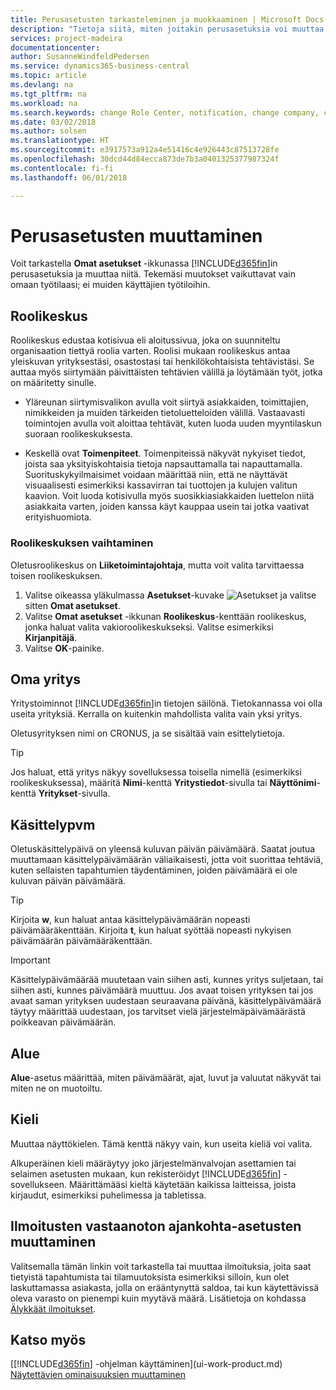 ```yaml
---
title: Perusasetusten tarkasteleminen ja muokkaaminen | Microsoft Docs
description: "Tietoja siitä, miten joitakin perusasetuksia voi muuttaa. Tällaisia perusasetuksia ovat esimerkiksi roolikeskus, yritys ja käsittelypäivämäärä."
services: project-madeira
documentationcenter: 
author: SusanneWindfeldPedersen
ms.service: dynamics365-business-central
ms.topic: article
ms.devlang: na
ms.tgt_pltfrm: na
ms.workload: na
ms.search.keywords: change Role Center, notification, change company, change work date
ms.date: 03/02/2018
ms.author: solsen
ms.translationtype: HT
ms.sourcegitcommit: e3917573a912a4e51416c4e926443c87513728fe
ms.openlocfilehash: 30dcd44d84ecca873de7b3a0401325377987324f
ms.contentlocale: fi-fi
ms.lasthandoff: 06/01/2018

---
```

# <a name="changing-basic-settings"></a>Perusasetusten muuttaminen
Voit tarkastella **Omat asetukset** -ikkunassa [!INCLUDE[d365fin](includes/d365fin_md.md)]in perusasetuksia ja muuttaa niitä. Tekemäsi muutokset vaikuttavat vain omaan työtilaasi; ei muiden käyttäjien työtiloihin.  

## <a name="role-center"></a>Roolikeskus
Roolikeskus edustaa kotisivua eli aloitussivua, joka on suunniteltu organisaation tiettyä roolia varten. Roolisi mukaan roolikeskus antaa yleiskuvan yrityksestäsi, osastostasi tai henkilökohtaisista tehtävistäsi. Se auttaa myös siirtymään päivittäisten tehtävien välillä ja löytämään työt, jotka on määritetty sinulle.

-   Yläreunan siirtymisvalikon avulla voit siirtyä asiakkaiden, toimittajien, nimikkeiden ja muiden tärkeiden tietoluetteloiden välillä. Vastaavasti toimintojen avulla voit aloittaa tehtävät, kuten luoda uuden myyntilaskun suoraan roolikeskuksesta.

-   Keskellä ovat **Toimenpiteet**. Toimenpiteissä näkyvät nykyiset tiedot, joista saa yksityiskohtaisia tietoja napsauttamalla tai napauttamalla. Suorituskykyilmaisimet voidaan määrittää niin, että ne näyttävät visuaalisesti esimerkiksi kassavirran tai tuottojen ja kulujen valitun kaavion. Voit luoda kotisivulla myös suosikkiasiakkaiden luettelon niitä asiakkaita varten, joiden kanssa käyt kauppaa usein tai jotka vaativat erityishuomiota.

### <a name="to-change-role-center"></a>Roolikeskuksen vaihtaminen
Oletusroolikeskus on **Liiketoimintajohtaja**, mutta voit valita tarvittaessa toisen roolikeskuksen.
1. Valitse oikeassa yläkulmassa **Asetukset**-kuvake ![Asetukset](media/ui-experience/settings_icon_small.png "Roolikeskuksen Asetukset-kuvake") ja valitse sitten **Omat asetukset**.
2. Valitse **Omat asetukset** -ikkunan **Roolikeskus**-kenttään roolikeskus, jonka haluat valita vakioroolikeskukseksi. Valitse esimerkiksi **Kirjanpitäjä**.
3. Valitse **OK**-painike.

## <a name="company"></a>Oma yritys
Yritystoiminnot [!INCLUDE[d365fin](includes/d365fin_md.md)]in tietojen säilönä. Tietokannassa voi olla useita yrityksiä. Kerralla on kuitenkin mahdollista valita vain yksi yritys.

Oletusyrityksen nimi on CRONUS, ja se sisältää vain esittelytietoja.

> [!TIP]  
>   Jos haluat, että yritys näkyy sovelluksessa toisella nimellä (esimerkiksi roolikeskuksessa), määritä **Nimi**-kenttä **Yritystiedot**-sivulla tai **Näyttönimi**-kenttä **Yritykset**-sivulla.  

## <a name="work-date"></a>Käsittelypvm
Oletuskäsittelypäivä on yleensä kuluvan päivän päivämäärä. Saatat joutua muuttamaan käsittelypäivämäärän väliaikaisesti, jotta voit suorittaa tehtäviä, kuten sellaisten tapahtumien täydentäminen, joiden päivämäärä ei ole kuluvan päivän päivämäärä.

> [!TIP]  
>   Kirjoita **w**, kun haluat antaa käsittelypäivämäärän nopeasti päivämääräkenttään. Kirjoita **t**, kun haluat syöttää nopeasti nykyisen päivämäärän päivämääräkenttään.

> [!IMPORTANT]  
>   Käsittelypäivämäärää muutetaan vain siihen asti, kunnes yritys suljetaan, tai siihen asti, kunnes päivämäärä muuttuu. Jos avaat toisen yrityksen tai jos avaat saman yrityksen uudestaan seuraavana päivänä, käsittelypäivämäärä täytyy määrittää uudestaan, jos tarvitset vielä järjestelmäpäivämäärästä poikkeavan päivämäärän.

## <a name="region"></a>Alue
**Alue**-asetus määrittää, miten päivämäärät, ajat, luvut ja valuutat näkyvät tai miten ne on muotoiltu.   


## <a name="language"></a>Kieli
Muuttaa näyttökielen. Tämä kenttä näkyy vain, kun useita kieliä voi valita. 

Alkuperäinen kieli määräytyy joko järjestelmänvalvojan asettamien tai selaimen asetusten mukaan, kun rekisteröidyt [!INCLUDE[d365fin](includes/d365fin_md.md)] -sovellukseen. Määrittämääsi kieltä käytetään kaikissa laitteissa, joista kirjaudut, esimerkiksi puhelimessa ja tabletissa. 

## <a name="changing-when-i-receive-notifications"></a>Ilmoitusten vastaanoton ajankohta-asetusten muuttaminen
Valitsemalla tämän linkin voit tarkastella tai muuttaa ilmoituksia, joita saat tietyistä tapahtumista tai tilamuutoksista esimerkiksi silloin, kun olet laskuttamassa asiakasta, jolla on erääntynyttä saldoa, tai kun käytettävissä oleva varasto on pienempi kuin myytävä määrä. Lisätietoja on kohdassa [Älykkäät ilmoitukset](ui-smart-notifications.md).

## <a name="see-also"></a>Katso myös
[[!INCLUDE[d365fin](includes/d365fin_md.md)] -ohjelman käyttäminen](ui-work-product.md)  
[Näytettävien ominaisuuksien muuttaminen](ui-experiences.md)  

